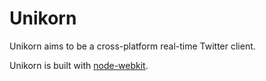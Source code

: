 Unikorn
=======

Unikorn aims to be a cross-platform real-time Twitter client. 

Unikorn is built with [node-webkit](https://github.com/rogerwang/node-webkit/).


